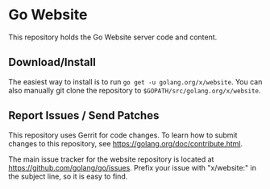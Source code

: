 # Go Website

This repository holds the Go Website server code and content.

## Download/Install

The easiest way to install is to run `go get -u golang.org/x/website`. You can
also manually git clone the repository to `$GOPATH/src/golang.org/x/website`.

## Report Issues / Send Patches

This repository uses Gerrit for code changes. To learn how to submit changes to
this repository, see https://golang.org/doc/contribute.html.

The main issue tracker for the website repository is located at
https://github.com/golang/go/issues. Prefix your issue with "x/website:" in the
subject line, so it is easy to find.
